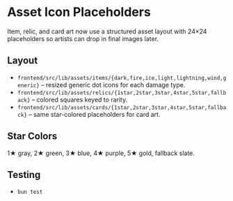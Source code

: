 # Asset Icon Placeholders

Item, relic, and card art now use a structured asset layout with 24×24 placeholders so artists can drop in final images later.

## Layout
- `frontend/src/lib/assets/items/{dark,fire,ice,light,lightning,wind,generic}` – resized generic dot icons for each damage type.
- `frontend/src/lib/assets/relics/{1star,2star,3star,4star,5star,fallback}` – colored squares keyed to rarity.
- `frontend/src/lib/assets/cards/{1star,2star,3star,4star,5star,fallback}` – same star-colored placeholders for card art.

## Star Colors
1★ gray, 2★ green, 3★ blue, 4★ purple, 5★ gold, fallback slate.

## Testing
- `bun test`
